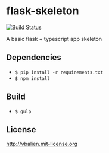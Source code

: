 flask-skeleton
==================
[![Build Status](https://travis-ci.org/vbalien/flask-skeleton.svg?branch=master)](https://travis-ci.org/vbalien/flask-skeleton)

A basic flask + typescript app skeleton

Dependencies
-------------
* `$ pip install -r requirements.txt`
* `$ npm install`

Build
-------------
* `$ gulp`

License
-------------
http://vbalien.mit-license.org
